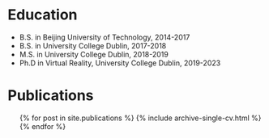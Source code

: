 

Education
======
* B.S. in Beijing University of Technology, 2014-2017
* B.S. in University College Dublin, 2017-2018
* M.S. in University College Dublin, 2018-2019
* Ph.D in Virtual Reality, University College Dublin, 2019-2023

Publications
======
  <ul>{% for post in site.publications %}
    {% include archive-single-cv.html %}
  {% endfor %}</ul>

